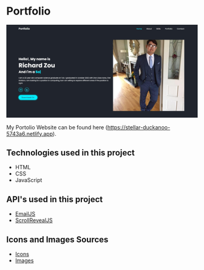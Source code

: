 # Portfolio
 
 ![My Portfolio](https://github.com/Zoulei1999/Portfolio/blob/main/IMAGES/62bf2f5ba46453044d650d7503c9e7a7.jpg)
 
 My Portolio Website can be found here (https://stellar-duckanoo-5743a6.netlify.app).
 
 
 ## Technologies used in this project 
 * HTML
 * CSS
 * JavaScript
 
 ## API's used in this project
 
 * [EmailJS](https://www.emailjs.com)
 * [ScrollRevealJS](https://scrollrevealjs.org)
 
## Icons and Images Sources
* [Icons](https://boxicons.com)
* [Images](https://unsplash.com)

